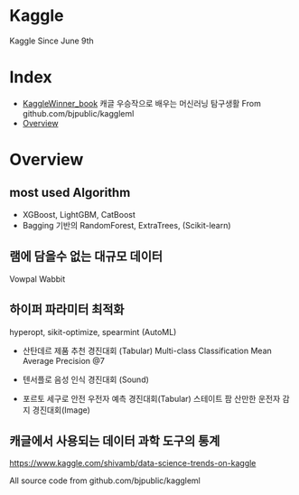 # Kaggle
Kaggle Since June 9th

# Index
- [KaggleWinner_book](#KaggleWinner_book)
캐글 우승작으로 배우는 머신러닝 탐구생활
From github.com/bjpublic/kaggleml
- [Overview](#overview)

# Overview
## most used Algorithm
- XGBoost, LightGBM, CatBoost
- Bagging 기반의 RandomForest, ExtraTrees, (Scikit-learn)

## 램에 담을수 없는 대규모 데이터
Vowpal Wabbit

## 하이퍼 파라미터 최적화
hyperopt, sikit-optimize, spearmint (AutoML)

- 산탄데르 제품 추천 경진대회 (Tabular)
Multi-class Classification
Mean Average Precision @7 

- 텐서플로 음성 인식 경진대회 (Sound)
- 포르토 세구로 안전 우전자 예측 경진대회(Tabular)
스테이트 팜 산만한 운전자 감지 경진대회(Image)


## 캐글에서 사용되는 데이터 과학 도구의 통계 
https://www.kaggle.com/shivamb/data-science-trends-on-kaggle

All source code from github.com/bjpublic/kaggleml
